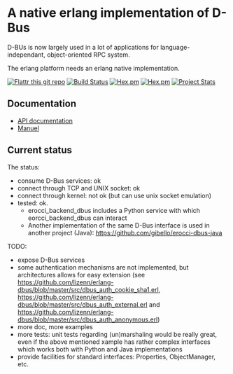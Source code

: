 A native erlang implementation of D-Bus
==============================================

D-BUs is now largely used in a lot of applications for
language-independant, object-oriented RPC system.

The erlang platform needs an erlang native implementation.

[![Flattr this git repo](http://api.flattr.com/button/flattr-badge-large.png)](https://flattr.com/submit/auto?user_id=jeanparpaillon&url=https://github.com/lizenn/erlang-dbus.git&title=erlang-dbus&language=erlang&tags=github&category=software)
[![Build Status](https://travis-ci.org/lizenn/erlang-dbus.svg?branch=master)](https://travis-ci.org/lizenn/erlang-dbus)
[![Hex.pm](https://img.shields.io/hexpm/v/dbus.svg)](https://hex.pm/packages/dbus)
[![Hex.pm](https://img.shields.io/hexpm/dt/dbus.svg)](https://hex.pm/packages/dbus)
[![Project Stats](https://www.openhub.net/p/erlang-dbus2/widgets/project_thin_badge.gif)](https://www.openhub.net/p/erlang-dbus2)

## Documentation

* [API documentation](doc/README.md)
* [Manuel](https://github.com/lizenn/wiki)

## Current status

The status: 
* consume D-Bus services: ok
* connect through TCP and UNIX socket: ok
* connect through kernel: not ok (but can use unix socket emulation)
* tested: ok. 
  * erocci_backend_dbus includes a Python service with which eorcci_backend_dbus can interact
  * Another implementation of the same D-Bus interface is used in another project (Java): https://github.com/gibello/erocci-dbus-java

TODO:
* expose D-Bus services
* some authentication mechanisms are not implemented, but architectures allows for easy extension (see https://github.com/lizenn/erlang-dbus/blob/master/src/dbus_auth_cookie_sha1.erl, https://github.com/lizenn/erlang-dbus/blob/master/src/dbus_auth_external.erl and https://github.com/lizenn/erlang-dbus/blob/master/src/dbus_auth_anonymous.erl)
* more doc, more examples
* more tests: unit tests regarding (un)marshaling would be really great, even if the above mentioned xample has rather complex interfaces which works both with Python and Java implementations
* provide facilities for standard interfaces: Properties, ObjectManager, etc.
